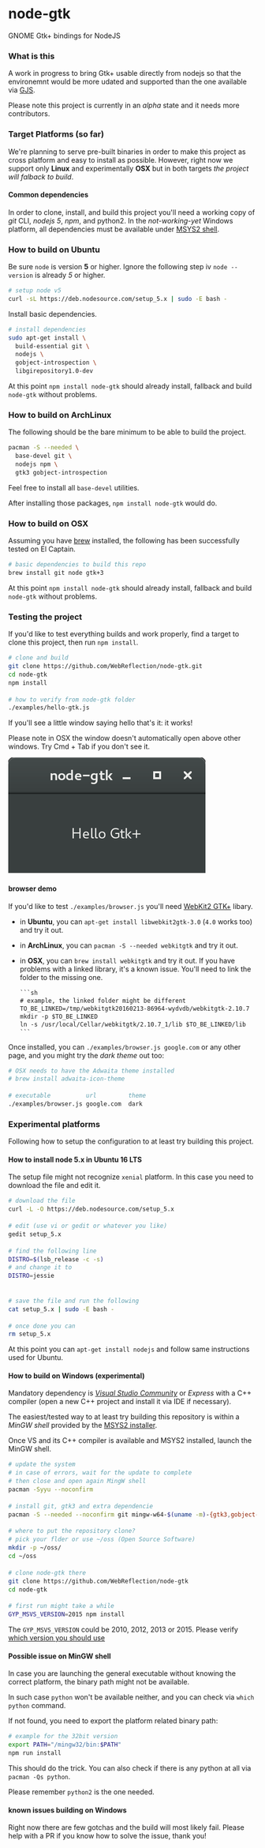 # node-gtk
GNOME Gtk+ bindings for NodeJS


### What is this
A work in progress to bring Gtk+ usable directly from nodejs so that the environemnt would be more udated and supported than the one available via [GJS](https://wiki.gnome.org/action/show/Projects/Gjs).

Please note this project is currently in an _alpha_ state and it needs more contributors.


### Target Platforms (so far)
We're planning to serve pre-built binaries in order to make this project as cross platform and easy to install as possible.
However, right now we support only **Linux** and experimentally **OSX** but in both targets _the project will falback to build_.


#### Common dependencies
In order to clone, install, and build this project you'll need a working copy of _git_ CLI, _nodejs 5_, _npm_, and python2.
In the _not-working-yet_ Windows platform, all dependencies must be available under [MSYS2 shell](https://msys2.github.io).


### How to build on Ubuntu

Be sure `node` is version **5** or higher.
Ignore the following step iv `node --version` is already _5_ or higher.

```sh
# setup node v5
curl -sL https://deb.nodesource.com/setup_5.x | sudo -E bash -
```

Install basic dependencies.

```sh
# install dependencies
sudo apt-get install \
  build-essential git \
  nodejs \
  gobject-introspection \
  libgirepository1.0-dev
```

At this point `npm install node-gtk` should already install, fallback and build `node-gtk` without problems.


### How to build on ArchLinux

The following should be the bare minimum to be able to build the project.

```sh
pacman -S --needed \
  base-devel git \
  nodejs npm \
  gtk3 gobject-introspection
```

Feel free to install all `base-devel` utilities.

After installing those packages, `npm install node-gtk` would do.


### How to build on OSX
Assuming you have [brew](http://brew.sh) installed, the following has been successfully tested on El Captain.

```sh
# basic dependencies to build this repo
brew install git node gtk+3
```

At this point `npm install node-gtk` should already install, fallback and build `node-gtk` without problems.


### Testing the project

If you'd like to test everything builds and work properly, find a target to clone this project, then run `npm install`.

```sh
# clone and build
git clone https://github.com/WebReflection/node-gtk.git
cd node-gtk
npm install

# how to verify from node-gtk folder
./examples/hello-gtk.js
```
If you'll see a little window saying hello that's it: it works!

Please note in OSX the window doesn't automatically open above other windows.
Try Cmd + Tab if you don't see it.

![Hello node-gtk!](img/hello-node-gtk.png)


#### browser demo

If you'd like to test `./examples/browser.js` you'll need [WebKit2 GTK+](http://webkitgtk.org/) libary.

  * in **Ubuntu**, you can `apt-get install libwebkit2gtk-3.0` (`4.0`   works too) and try it out.
  * in **ArchLinux**, you can `pacman -S --needed webkitgtk` and try it out.
  * in **OSX**, you can `brew install webkitgtk` and try it out. If you have problems with a linked library, it's a known issue.
    You'll need to link the folder to the missing one.

        ```sh
        # example, the linked folder might be different
        TO_BE_LINKED=/tmp/webkitgtk20160213-86964-wydvdb/webkitgtk-2.10.7
        mkdir -p $TO_BE_LINKED
        ln -s /usr/local/Cellar/webkitgtk/2.10.7_1/lib $TO_BE_LINKED/lib
        ```

Once installed, you can `./examples/browser.js google.com` or any other page, and you might try the _dark theme_ out too:

```sh
# OSX needs to have the Adwaita theme installed
# brew install adwaita-icon-theme

# executable          url         theme
./examples/browser.js google.com  dark
```


### Experimental platforms

Following how to setup the configuration to at least try building this project.


#### How to install node 5.x in Ubuntu 16 LTS
The setup file might not recognize `xenial` platform.
In this case you need to download the file and edit it.

```bash
# download the file
curl -L -O https://deb.nodesource.com/setup_5.x

# edit (use vi or gedit or whatever you like) 
gedit setup_5.x

# find the following line
DISTRO=$(lsb_release -c -s)
# and change it to
DISTRO=jessie


# save the file and run the following
cat setup_5.x | sudo -E bash -

# once done you can
rm setup_5.x
```

At this point you can `apt-get install nodejs` and follow same instructions used for Ubuntu.


#### How to build on Windows (experimental)
Mandatory dependency is _[Visual Studio Community](https://www.visualstudio.com/en-us/products/visual-studio-community-vs.aspx)_ or _Express_ with a C++ compiler (open a new C++ project and install it via IDE if necessary).

The easiest/tested way to at least try building this repository is within a _MinGW shell_ provided by the [MSYS2 installer](https://msys2.github.io/).

Once VS and its C++ compiler is available and MSYS2 installed, launch the MinGW shell.

```sh
# update the system
# in case of errors, wait for the update to complete
# then close and open again MingW shell
pacman -Syyu --noconfirm

# install git, gtk3 and extra dependencie
pacman -S --needed --noconfirm git mingw-w64-$(uname -m)-{gtk3,gobject-introspection,pkg-config}

# where to put the repository clone?
# pick your flder or use ~/oss (Open Source Software)
mkdir -p ~/oss/
cd ~/oss

# clone node-gtk there
git clone https://github.com/WebReflection/node-gtk
cd node-gtk

# first run might take a while
GYP_MSVS_VERSION=2015 npm install
```
The `GYP_MSVS_VERSION` could be 2010, 2012, 2013 or 2015.
Please verify [which version you should use](https://github.com/nodejs/node-gyp#installation)


#### Possible issue on MinGW shell
In case you are launching the general executable without knowing the correct platform,
the binary path might not be available.

In such case `python` won't be available neither, and you can check via `which python` command.

If not found, you need to export the platform related binary path:

```sh
# example for the 32bit version
export PATH="/mingw32/bin:$PATH"
npm run install
```

This should do the trick. You can also check if there is any python at all via `pacman -Qs python`.

Please remember `python2` is the one needed.


#### known issues building on Windows
Right now there are few gotchas and the build will most likely fail. Please help with a PR if you know how to solve the issue, thank you!
